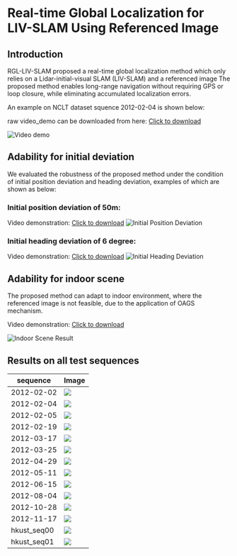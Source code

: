 # Real-time Global Localization for LIV-SLAM Using Referenced Image

## Introduction
RGL-LIV-SLAM proposed a real-time global localization method which only relies on a Lidar-initial-visual SLAM (LIV-SLAM) and a referenced image
The proposed method enables long-range navigation without requiring GPS or loop closure, while eliminating accumulated localization errors.

An example on NCLT dataset squence 2012-02-04 is shown below:

raw video_demo can be downloaded from here: [Click to download](https://github.com/yao-yating/RGL-LIV-SLAM/blob/main/video_demo.avi)

![Video demo](https://github.com/yao-yating/RGL-LIV-SLAM/blob/main/videos/video_demo.gif)



## Adability for initial deviation

We evaluated the robustness of the proposed method under the condition of initial position deviation and heading deviation, examples of which are shown as below:

### Initial position deviation of 50m:
Video demonstration: [Click to download](https://github.com/yao-yating/RGL-LIV-SLAM/blob/main/videos/initial_pisition_deviation.avi)
![Initial Position Deviation](https://github.com/yao-yating/RGL-LIV-SLAM/blob/main/videos/initial_position_deviation.gif)

### Initial heading deviation of 6 degree:
Video demonstration: [Click to download](https://github.com/yao-yating/RGL-LIV-SLAM/blob/main/videos/initial_heading_deviation.avi)
![Initial Heading Deviation](https://github.com/yao-yating/RGL-LIV-SLAM/blob/main/videos/initial_heading_deviation.gif)

## Adability for indoor scene

The proposed method can adapt to indoor environment, where the referenced image is not feasible, due to the application of OAGS mechanism.

Video demonstration: [Click to download](https://github.com/yao-yating/RGL-LIV-SLAM/blob/main/videos/indoor.avi)

![Indoor Scene Result](https://github.com/yao-yating/RGL-LIV-SLAM/blob/main/videos/indoor.gif)


## Results on all test sequences
| sequence           | Image                               |
|--------------------|-------------------------------------|
|2012-02-02           | ![](https://github.com/yao-yating/RGL-LIV-SLAM/blob/main/supplementary%20material/2012-02-02.jpg) |
|2012-02-04           | ![](https://github.com/yao-yating/RGL-LIV-SLAM/blob/main/supplementary%20material/2012-02-04.jpg) |
|2012-02-05           | ![](https://github.com/yao-yating/RGL-LIV-SLAM/blob/main/supplementary%20material/2012-02-05.jpg) |
|2012-02-19           | ![](https://github.com/yao-yating/RGL-LIV-SLAM/blob/main/supplementary%20material/2012-02-19.jpg) |
|2012-03-17           | ![](https://github.com/yao-yating/RGL-LIV-SLAM/blob/main/supplementary%20material/2012-03-17.jpg) |
|2012-03-25           | ![](https://github.com/yao-yating/RGL-LIV-SLAM/blob/main/supplementary%20material/2012-03-25.jpg) |
|2012-04-29           | ![](https://github.com/yao-yating/RGL-LIV-SLAM/blob/main/supplementary%20material/2012-04-29.jpg) |
|2012-05-11           | ![](https://github.com/yao-yating/RGL-LIV-SLAM/blob/main/supplementary%20material/2012-05-11.jpg) |
|2012-06-15           | ![](https://github.com/yao-yating/RGL-LIV-SLAM/blob/main/supplementary%20material/2012-06-15.jpg) |
|2012-08-04           | ![](https://github.com/yao-yating/RGL-LIV-SLAM/blob/main/supplementary%20material/2012-08-04.jpg) |
|2012-10-28           | ![](https://github.com/yao-yating/RGL-LIV-SLAM/blob/main/supplementary%20material/2012-10-28.jpg)|
|2012-11-17           | ![](https://github.com/yao-yating/RGL-LIV-SLAM/blob/main/supplementary%20material/2012-11-17.jpg)|
|hkust_seq00          | ![](https://github.com/yao-yating/RGL-LIV-SLAM/blob/main/supplementary%20material/hkust_seq00.jpg)|
|hkust_seq01          | ![](https://github.com/yao-yating/RGL-LIV-SLAM/blob/main/supplementary%20material/hkust_seq01.jpg)|
